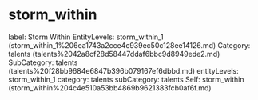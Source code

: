 # storm_within

label: Storm Within
EntityLevels: storm_within_1 (storm_within_1%206ea1743a2cce4c939ec50c128ee14126.md)
Category: talents (talents%2042a8cf28d58447ddaf6bbc9d8949ede2.md)
SubCategory: talents (talents%20f28bb9684e6847b396b079167ef6dbbd.md)
entityLevels: storm_within_1
category: talents
subCategory: talents
Self: storm_within (storm_within%204c4e510a53bb4869b9621383fcb0af6f.md)

[](Untitled%20f59c34ac93f14a3885765383a97afda8.md)